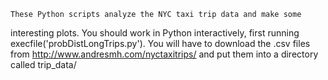     These Python scripts analyze the NYC taxi trip data and make some 
interesting plots. You should work in Python interactively, first running 
execfile('probDistLongTrips.py').
    You will have to download the .csv files from 
http://www.andresmh.com/nyctaxitrips/
and put them into a directory called
trip_data/